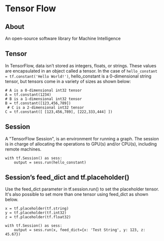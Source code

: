 # Tensor Flow

## About

An open-source software library for Machine Intelligence

## Tensor
In TensorFlow, data isn’t stored as integers, floats, or strings. These values are encapsulated in an object called a tensor. In the case of ```hello_constant = tf.constant('Hello World!')```, hello_constant is a 0-dimensional string tensor, but tensors come in a variety of sizes as shown below:

```
# A is a 0-dimensional int32 tensor
A = tf.constant(1234) 
# B is a 1-dimensional int32 tensor
B = tf.constant([123,456,789]) 
 # C is a 2-dimensional int32 tensor
C = tf.constant([ [123,456,789], [222,333,444] ])
```

## Session

A "TensorFlow Session", is an environment for running a graph. The session is in charge of allocating the operations to GPU(s) and/or CPU(s), including remote machines.

```
with tf.Session() as sess:
    output = sess.run(hello_constant)
```
## Session’s feed_dict and tf.placeholder()

Use the feed_dict parameter in tf.session.run() to set the placeholder tensor. It's also possible to set more than one tensor using feed_dict as shown below.

```
x = tf.placeholder(tf.string)
y = tf.placeholder(tf.int32)
z = tf.placeholder(tf.float32)

with tf.Session() as sess:
    output = sess.run(x, feed_dict={x: 'Test String', y: 123, z: 45.67})
```

